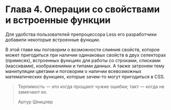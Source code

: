 # Глава 4. Операции со свойствами и встроенные функции

Для удобства пользователей препроцессора Less его разработчики добавили некоторые встроенные функции.

В этой главе мы поговорим о возможности слияния свойств, которое может пригодиться при наличии одинаковых свойств в двух селекторах (примесях), встроенных функциях для работы со строками, списками (массивами), изображениями и типами данных. А также затронем тему манипуляции цветами и поговорим о наличии всевозможных математических функциях, которые зачем-то могут пригодиться в CSS.

> Терпимость — это когда прощают чужие ошибки; такт — когда не замечают их. 
>
> Артур Шницлер
